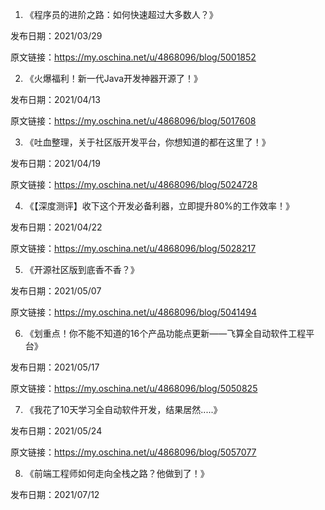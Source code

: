 01. 《程序员的进阶之路：如何快速超过大多数人？》

发布日期：2021/03/29

原文链接：https://my.oschina.net/u/4868096/blog/5001852

02. 《火爆福利！新一代Java开发神器开源了！》

发布日期：2021/04/13

原文链接：https://my.oschina.net/u/4868096/blog/5017608

03. 《吐血整理，关于社区版开发平台，你想知道的都在这里了！》

发布日期：2021/04/19

原文链接：https://my.oschina.net/u/4868096/blog/5024728

04. 《【深度测评】收下这个开发必备利器，立即提升80%的工作效率！》

发布日期：2021/04/22

原文链接：https://my.oschina.net/u/4868096/blog/5028217

05. 《开源社区版到底香不香？》

发布日期：2021/05/07

原文链接：https://my.oschina.net/u/4868096/blog/5041494

06. 《划重点！你不能不知道的16个产品功能点更新——飞算全自动软件工程平台》

发布日期：2021/05/17

原文链接：https://my.oschina.net/u/4868096/blog/5050825

07. 《我花了10天学习全自动软件开发，结果居然.....》

发布日期：2021/05/24

原文链接：https://my.oschina.net/u/4868096/blog/5057077

08. 《前端工程师如何走向全栈之路？他做到了！》

发布日期：2021/07/12
